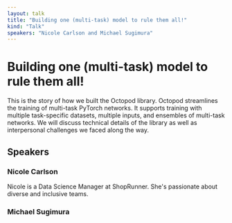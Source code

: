 ```yaml
---
layout: talk
title: "Building one (multi-task) model to rule them all!"
kind: "Talk"
speakers: "Nicole Carlson and Michael Sugimura"
---
```


# Building one (multi-task) model to rule them all!

This is the story of how we built the Octopod library. Octopod streamlines the training of multi-task PyTorch networks. It supports training with multiple task-specific datasets, multiple inputs, and ensembles of multi-task networks. We will discuss technical details of the library as well as interpersonal challenges we faced along the way.

## Speakers

### Nicole Carlson

Nicole is a Data Science Manager at ShopRunner. She's passionate about diverse and inclusive teams.

### Michael Sugimura


